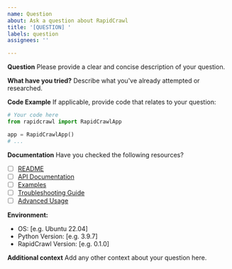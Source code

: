 ```yaml
---
name: Question
about: Ask a question about RapidCrawl
title: '[QUESTION] '
labels: question
assignees: ''

---
```


**Question**
Please provide a clear and concise description of your question.

**What have you tried?**
Describe what you've already attempted or researched.

**Code Example**
If applicable, provide code that relates to your question:
```python
# Your code here
from rapidcrawl import RapidCrawlApp

app = RapidCrawlApp()
# ...
```

**Documentation**
Have you checked the following resources?
- [ ] [README](../../README.md)
- [ ] [API Documentation](../../docs/API.md)
- [ ] [Examples](../../docs/EXAMPLES.md)
- [ ] [Troubleshooting Guide](../../docs/TROUBLESHOOTING.md)
- [ ] [Advanced Usage](../../docs/ADVANCED.md)

**Environment:**
 - OS: [e.g. Ubuntu 22.04]
 - Python Version: [e.g. 3.9.7]
 - RapidCrawl Version: [e.g. 0.1.0]

**Additional context**
Add any other context about your question here.